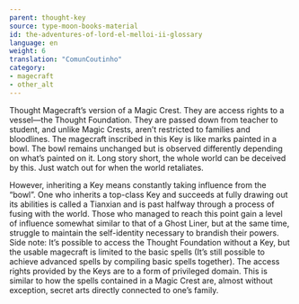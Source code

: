 ```yaml
---
parent: thought-key
source: type-moon-books-material
id: the-adventures-of-lord-el-melloi-ii-glossary
language: en
weight: 6
translation: "ComunCoutinho"
category:
- magecraft
- other_alt
---
```


Thought Magecraft’s version of a Magic Crest.
They are access rights to a vessel—the Thought Foundation.
They are passed down from teacher to student, and unlike Magic Crests, aren’t restricted to families and bloodlines. The magecraft inscribed in this Key is like marks painted in a bowl. The bowl remains unchanged but is observed differently depending on what’s painted on it. Long story short, the whole world can be deceived by this. Just watch out for when the world retaliates.

However, inheriting a Key means constantly taking influence from the “bowl”. One who inherits a top-class Key and succeeds at fully drawing out its abilities is called a Tianxian and is past halfway through a process of fusing with the world. Those who managed to reach this point gain a level of influence somewhat similar to that of a Ghost Liner, but at the same time, struggle to maintain the self-identity necessary to brandish their powers.
Side note: It’s possible to access the Thought Foundation without a Key, but the usable magecraft is limited to the basic spells (It’s still possible to achieve advanced spells by compiling basic spells together). The access rights provided by the Keys are to a form of privileged domain. This is similar to how the spells contained in a Magic Crest are, almost without exception, secret arts directly connected to one’s family.
